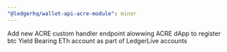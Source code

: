 ```yaml
---
"@ledgerhq/wallet-api-acre-module": minor
---
```


Add new ACRE custom handler endpoint alowwing ACRE dApp to register btc Yield Bearing ETh account as part of LedgerLive accounts

